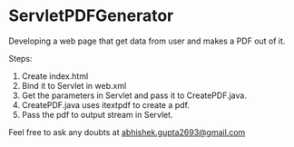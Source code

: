 # ServletPDFGenerator
Developing a web page that get data from user and makes a PDF out of it.

Steps:
1. Create index.html
2. Bind it to Servlet in web.xml
3. Get the parameters in Servlet and pass it to CreatePDF.java.
4. CreatePDF.java uses itextpdf to create a pdf.
5. Pass the pdf to output stream in Servlet.

Feel free to ask any doubts at abhishek.gupta2693@gmail.com
